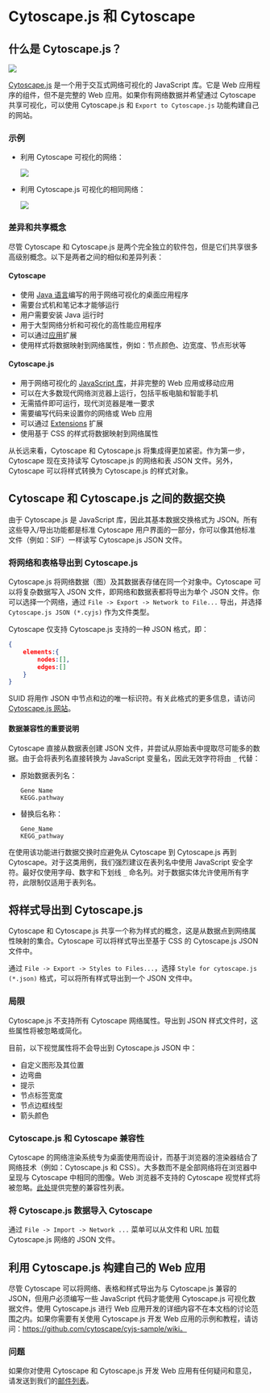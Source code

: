 # Cytoscape.js 和 Cytoscape

## 什么是 Cytoscape.js？

![](images/cytoscape-js-and-cytoscape/cytoscape-js-website.png)

[Cytoscape.js](http://cytoscape.github.io/cytoscape.js/) 是一个用于交互式网络可视化的 JavaScript 库。它是 Web 应用程序的组件，但不是完整的 Web 应用。如果你有网络数据并希望通过 Cytoscape 共享可视化，可以使用 Cytoscape.js 和 `Export to Cytoscape.js` 功能构建自己的网站。

### 示例

- 利用 Cytoscape 可视化的网络：

    ![](images/cytoscape-js-and-cytoscape/sample-original.png)

- 利用 Cytoscape.js 可视化的相同网络：

    ![](images/cytoscape-js-and-cytoscape/sample-export.png)

### 差异和共享概念

尽管 Cytoscape 和 Cytoscape.js 是两个完全独立的软件包，但是它们共享很多高级别概念。以下是两者之间的相似和差异列表：

#### Cytoscape

- 使用 [Java 语言](https://www.java.com/)编写的用于网络可视化的桌面应用程序
- 需要台式机和笔记本才能够运行
- 用户需要安装 Java 运行时
- 用于大型网络分析和可视化的高性能应用程序
- 可以通过[应用](http://apps.cytoscape.org/)扩展
- 使用样式将数据映射到网络属性，例如：节点颜色、边宽度、节点形状等

#### Cytoscape.js

- 用于网络可视化的 [JavaScript 库](http://en.wikipedia.org/wiki/JavaScript)，并非完整的 Web 应用或移动应用
- 可以在大多数现代网络浏览器上运行，包括平板电脑和智能手机
- 无需插件即可运行，现代浏览器是唯一要求
- 需要编写代码来设置你的网络或 Web 应用
- 可以通过 [Extensions](http://cytoscape.github.io/cytoscape.js/#extensions) 扩展
- 使用基于 CSS 的样式将数据映射到网络属性

从长远来看，Cytoscape 和 Cytoscape.js 将集成得更加紧密。作为第一步，Cytoscape 现在支持读写 Cytoscape.js 的网络和表 JSON 文件。另外，Cytoscape 可以将样式转换为 Cytoscape.js 的样式对象。

## Cytoscape 和 Cytoscape.js 之间的数据交换

由于 Cytoscape.js 是 JavaScript 库，因此其基本数据交换格式为 JSON。所有这些导入/导出功能都是标准 Cytoscape 用户界面的一部分，你可以像其他标准文件（例如：SIF）一样读写 Cytoscape.js JSON 文件。

### 将网络和表格导出到 Cytoscape.js

Cytoscape.js 将网络数据（图）及其数据表存储在同一个对象中。Cytoscape 可以将复杂数据写入 JSON 文件，即网络和数据表都将导出为单个 JSON 文件。你可以选择一个网络，通过 `File -> Export -> Network to File...` 导出，并选择 `Cytoscape.js JSON (*.cyjs)` 作为文件类型。

Cytoscape 仅支持 Cytoscape.js 支持的一种 JSON 格式，即：

```json
{
    elements:{
        nodes:[],
        edges:[]
    }
}
```

SUID 将用作 JSON 中节点和边的唯一标识符。有关此格式的更多信息，请访问 [Cytoscape.js 网站](http://cytoscape.github.io/cytoscape.js/)。

#### 数据兼容性的重要说明

Cytoscape 直接从数据表创建 JSON 文件，并尝试从原始表中提取尽可能多的数据。由于会将表列名直接转换为 JavaScript 变量名，因此无效字符将由 `_` 代替：

- 原始数据表列名：

    ```
    Gene Name
    KEGG.pathway
    ```

- 替换后名称：

    ```
    Gene_Name
    KEGG_pathway
    ```

在使用该功能进行数据交换时应避免从 Cytoscape 到 Cytoscape.js 再到 Cytoscape。对于这类用例，我们强烈建议在表列名中使用 JavaScript 安全字符。最好仅使用字母、数字和下划线 `_` 命名列。对于数据实体允许使用所有字符，此限制仅适用于表列名。

## 将样式导出到 Cytoscape.js

Cytoscape 和 Cytoscape.js 共享一个称为样式的概念，这是从数据点到网络属性映射的集合。Cytoscape 可以将样式导出至基于 CSS 的 Cytoscape.js JSON 文件中。

通过 `File -> Export -> Styles to Files...`，选择 `Style for cytoscape.js (*.json)` 格式，可以将所有样式导出到一个 JSON 文件中。

### 局限

Cytoscape.js 不支持所有 Cytoscape 网络属性。导出到 JSON 样式文件时，这些属性将被忽略或简化。

目前，以下视觉属性将不会导出到 Cytoscape.js JSON 中：

- 自定义图形及其位置
- 边弯曲
- 提示
- 节点标签宽度
- 节点边框线型
- 箭头颜色

### Cytoscape.js 和 Cytoscape 兼容性

Cytoscape 的网络渲染系统专为桌面使用而设计，而基于浏览器的渲染器结合了网络技术（例如：Cytoscape.js 和 CSS）。大多数而不是全部网络将在浏览器中呈现与 Cytoscape 中相同的图像。Web 浏览器不支持的 Cytoscape 视觉样式将被忽略。[此处](https://docs.google.com/spreadsheets/d/1iTDKGjro1-L7HGz1ftozqDKRxjQVSPF28jQLt7XGrSg/edit#gid=0)提供完整的兼容性列表。

### 将 Cytoscape.js 数据导入 Cytoscape

通过 `File -> Import -> Network ...` 菜单可以从文件和 URL 加载 Cytoscape.js 网络的 JSON 文件。

## 利用 Cytoscape.js 构建自己的 Web 应用

尽管 Cytoscape 可以将网络、表格和样式导出为与 Cytoscape.js 兼容的 JSON，但用户必须编写一些 JavaScript 代码才能使用 Cytoscape.js 可视化数据文件。使用 Cytoscape.js 进行 Web 应用开发的详细内容不在本文档的讨论范围之内。如果你需要有关使用 Cytoscape.js 开发 Web 应用的示例和教程，请访问：https://github.com/cytoscape/cyjs-sample/wiki。

### 问题

如果你对使用 Cytoscape 和 Cytoscape.js 开发 Web 应用有任何疑问和意见，请发送到我们的[邮件列表](https://groups.google.com/forum/#%21forum/cytoscape-discuss)。
